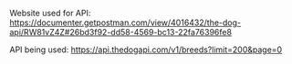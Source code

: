 Website used for API:
https://documenter.getpostman.com/view/4016432/the-dog-api/RW81vZ4Z#26bd3f92-dd58-4569-bc13-22fa76396fe8

API being used:
https://api.thedogapi.com/v1/breeds?limit=200&page=0